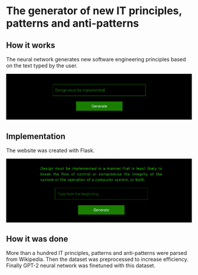 # The generator of new IT principles, patterns and anti-patterns

## How it works
The neural network generates new software engineering principles based on the text typed by the user.

<img src="static/main_typed.jpg"/>

## Implementation
The website was created with Flask.

<img src="static/result.jpg"/>

## How it was done
More than a hundred IT principles, patterns and anti-patterns were parsed from Wikipedia. Then the dataset was preprocessed to increase efficiency. Finally GPT-2 neural network was finetuned with this dataset.
